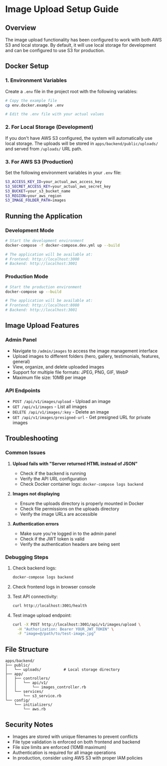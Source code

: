 # Image Upload Setup Guide

## Overview
The image upload functionality has been configured to work with both AWS S3 and local storage. By default, it will use local storage for development and can be configured to use S3 for production.

## Docker Setup

### 1. Environment Variables
Create a `.env` file in the project root with the following variables:

```bash
# Copy the example file
cp env.docker.example .env

# Edit the .env file with your actual values
```

### 2. For Local Storage (Development)
If you don't have AWS S3 configured, the system will automatically use local storage. The uploads will be stored in `apps/backend/public/uploads/` and served from `/uploads/` URL path.

### 3. For AWS S3 (Production)
Set the following environment variables in your `.env` file:

```bash
S3_ACCESS_KEY_ID=your_actual_aws_access_key
S3_SECRET_ACCESS_KEY=your_actual_aws_secret_key
S3_BUCKET=your_s3_bucket_name
S3_REGION=your_aws_region
S3_IMAGE_FOLDER_PATH=images
```

## Running the Application

### Development Mode
```bash
# Start the development environment
docker-compose -f docker-compose.dev.yml up --build

# The application will be available at:
# Frontend: http://localhost:3000
# Backend: http://localhost:3001
```

### Production Mode
```bash
# Start the production environment
docker-compose up --build

# The application will be available at:
# Frontend: http://localhost:8080
# Backend: http://localhost:3001
```

## Image Upload Features

### Admin Panel
- Navigate to `/admin/images` to access the image management interface
- Upload images to different folders (hero, gallery, testimonials, features, general)
- View, organize, and delete uploaded images
- Support for multiple file formats: JPEG, PNG, GIF, WebP
- Maximum file size: 10MB per image

### API Endpoints
- `POST /api/v1/images/upload` - Upload an image
- `GET /api/v1/images` - List all images
- `DELETE /api/v1/images/:key` - Delete an image
- `GET /api/v1/images/presigned-url` - Get presigned URL for private images

## Troubleshooting

### Common Issues

1. **Upload fails with "Server returned HTML instead of JSON"**
   - Check if the backend is running
   - Verify the API URL configuration
   - Check Docker container logs: `docker-compose logs backend`

2. **Images not displaying**
   - Ensure the uploads directory is properly mounted in Docker
   - Check file permissions on the uploads directory
   - Verify the image URLs are accessible

3. **Authentication errors**
   - Make sure you're logged in to the admin panel
   - Check if the JWT token is valid
   - Verify the authentication headers are being sent

### Debugging Steps

1. Check backend logs:
   ```bash
   docker-compose logs backend
   ```

2. Check frontend logs in browser console

3. Test API connectivity:
   ```bash
   curl http://localhost:3001/health
   ```

4. Test image upload endpoint:
   ```bash
   curl -X POST http://localhost:3001/api/v1/images/upload \
     -H "Authorization: Bearer YOUR_JWT_TOKEN" \
     -F "image=@/path/to/test-image.jpg"
   ```

## File Structure

```
apps/backend/
├── public/
│   └── uploads/          # Local storage directory
├── app/
│   ├── controllers/
│   │   └── api/v1/
│   │       └── images_controller.rb
│   └── services/
│       └── s3_service.rb
└── config/
    └── initializers/
        └── aws.rb
```

## Security Notes

- Images are stored with unique filenames to prevent conflicts
- File type validation is enforced on both frontend and backend
- File size limits are enforced (10MB maximum)
- Authentication is required for all image operations
- In production, consider using AWS S3 with proper IAM policies
